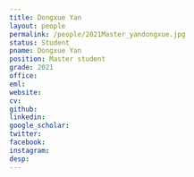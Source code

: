 ```yaml
---
title: Dongxue Yan
layout: people
permalink: /people/2021Master_yandongxue.jpg
status: Student
pname: Dongxue Yan
position: Master student
grade: 2021
office: 
eml: 
website: 
cv: 
github: 
linkedin:
google_scholar: 
twitter: 
facebook: 
instagram:
desp: 
---
```

